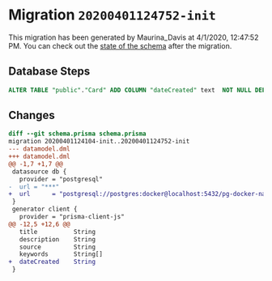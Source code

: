 # Migration `20200401124752-init`

This migration has been generated by Maurina_Davis at 4/1/2020, 12:47:52 PM.
You can check out the [state of the schema](./schema.prisma) after the migration.

## Database Steps

```sql
ALTER TABLE "public"."Card" ADD COLUMN "dateCreated" text  NOT NULL DEFAULT '';
```

## Changes

```diff
diff --git schema.prisma schema.prisma
migration 20200401124104-init..20200401124752-init
--- datamodel.dml
+++ datamodel.dml
@@ -1,7 +1,7 @@
 datasource db {
   provider = "postgresql"
-  url = "***"
+  url      = "postgresql://postgres:docker@localhost:5432/pg-docker-nasa?schema=public"
 }
 generator client {
   provider = "prisma-client-js"
@@ -12,5 +12,6 @@
   title          String
   description    String
   source         String
   keywords       String[]
+  dateCreated    String
 }
```


